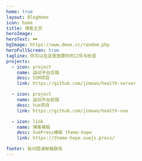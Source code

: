 ```yaml
---
home: true
layout: BlogHome
icon: home
title: 博客主页
heroImage: 
heroText: 🕶️
bgImage: https://www.dmoe.cc/random.php
heroFullScreen: true
tagline: 你可以在这里放置你的口号与标语
projects:
  - icon: project
    name: 运动平台后端
    desc: SSM项目
    link: https://github.com/jimowo/health-server

  - icon: project
    name: 运动平台前端
    desc: Vue项目
    link: https://github.com/jimowo/health-vue

  - icon: link
    name: 博客模板
    desc: VuePress模板 theme-hope
    link: https://theme-hope.vuejs.press/

footer: 有问题请邮箱联系
---
```

